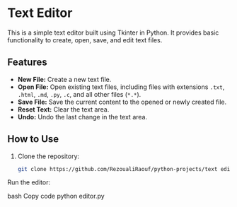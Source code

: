 # Text Editor

This is a simple text editor built using Tkinter in Python. It provides basic functionality to create, open, save, and edit text files.

## Features

- **New File:** Create a new text file.
- **Open File:** Open existing text files, including files with extensions `.txt`, `.html`, `.md`, `.py`, `.c`, and all other files (`*.*`).
- **Save File:** Save the current content to the opened or newly created file.
- **Reset Text:** Clear the text area.
- **Undo:** Undo the last change in the text area.

## How to Use

1. Clone the repository:

   ```bash
   git clone https://github.com/RezoualiRaouf/python-projects/text editor.git


Run the editor:

bash
Copy code
python editor.py

